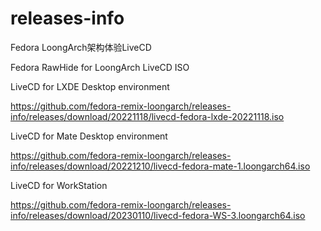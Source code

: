 # releases-info

Fedora LoongArch架构体验LiveCD

Fedora RawHide for LoongArch LiveCD ISO

LiveCD for LXDE Desktop environment

https://github.com/fedora-remix-loongarch/releases-info/releases/download/20221118/livecd-fedora-lxde-20221118.iso

LiveCD for Mate Desktop environment

https://github.com/fedora-remix-loongarch/releases-info/releases/download/20221210/livecd-fedora-mate-1.loongarch64.iso

LiveCD for WorkStation

https://github.com/fedora-remix-loongarch/releases-info/releases/download/20230110/livecd-fedora-WS-3.loongarch64.iso
